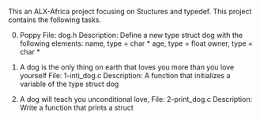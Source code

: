 This an ALX-Africa project focusing on Stuctures and typedef. This project
contains the following tasks.

0. Poppy
File: dog.h
Description: Define a new type struct dog with the following elements:
	     name, type = char *
	     age, type = float
	     owner, type = char *

1. A dog is the only thing on earth that loves you more than you love
   yourself
File: 1-inti_dog.c
Description: A function that initializes a variable of the type struct dog

2. A dog will teach you unconditional love,
File: 2-print_dog.c
Description: Write a function that prints a struct